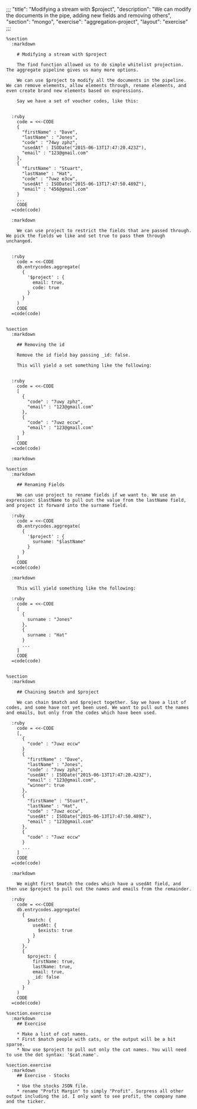 ;;;
"title": "Modifying a stream with $project",
"description": "We can modify the documents in the pipe, adding new fields and removing others",
"section": "mongo",
"exercise": "aggregation-project",
"layout": "exercise"
;;;

    %section
      :markdown

        # Modifying a stream with $project

        The find function allowed us to do simple whitelist projection. The aggregate pipeline gives us many more options.

        We can use $project to modify all the documents in the pipeline. We can remove elements, allow elements through, rename elements, and even create brand new elements based on expressions.

        Say we have a set of voucher codes, like this:


      :ruby
        code = <<-CODE
        {
          "firstName" : "Dave",
          "lastName" : "Jones",
          "code" : "74wy zphz",
          "usedAt" : ISODate("2015-06-13T17:47:20.423Z"),
          "email" : "123@gmail.com"
        },
        {
          "firstName" : "Stuart",
          "lastName" : "Hat",
          "code" : "7uwz e3cw",
          "usedAt" : ISODate("2015-06-13T17:47:50.489Z"),
          "email" : "456@gmail.com"
        }
        ...
        CODE
      =code(code)

      :markdown

        We can use project to restrict the fields that are passed through. We pick the fields we like and set true to pass them through unchanged.


      :ruby
        code = <<-CODE
        db.entrycodes.aggregate(
          {
            '$project' : {
              email: true,
              code: true
            }
          }
        )
        CODE
      =code(code)


    %section
      :markdown

        ## Removing the id

        Remove the id field bay passing _id: false.

        This will yield a set something like the following:


      :ruby
        code = <<-CODE
        [
          {
            "code" : "7uwy zphz",
            "email" : "123@gmail.com"
          },
          {
            "code" : "7uwz eccw",
            "email" : "123@gmail.com"
          }
        ]
        CODE
      =code(code)

      :markdown

    %section
      :markdown

        ## Renaming Fields

        We can use project to rename fields if we want to. We use an expression: $lastName to pull out the value from the lastName field, and project it forward into the surname field.

      :ruby
        code = <<-CODE
        db.entrycodes.aggregate(
          {
            '$project' : {
              surname: "$lastName"
            }
          }
        )
        CODE
      =code(code)

      :markdown

        This will yield something like the following:

      :ruby
        code = <<-CODE
        [
          {
            surname : "Jones"
          },
          {
            surname : "Hat"
          }
          ...
        ]
        CODE
      =code(code)


    %section
      :markdown

        ## Chaining $match and $project

        We can chain $match and $project together. Say we have a list of codes, and some have not yet been used. We want to pull out the names and emails, but only from the codes which have been used.

      :ruby
        code = <<-CODE
        [,
          {
            "code" : "7uwz eccw"
          }
          {
            "firstName" : "Dave",
            "lastName" : "Jones",
            "code" : "7uwy zphz",
            "usedAt" : ISODate("2015-06-13T17:47:20.423Z"),
            "email" : "123@gmail.com",
            "winner": true
          },
          {
            "firstName" : "Stuart",
            "lastName" : "Hat",
            "code" : "7uwz eccw",
            "usedAt" : ISODate("2015-06-13T17:47:50.489Z"),
            "email" : "123@gmail.com"
          },
          {
            "code" : "7uwz eccw"
          }
          ...
        ]
        CODE
      =code(code)

      :markdown

        We might first $match the codes which have a usedAt field, and then use $project to pull out the names and emails from the remainder.

      :ruby
        code = <<-CODE
        db.entrycodes.aggregate(
          {
            $match: {
              usedAt: {
                $exists: true
              }
            }
          },
          {
            $project: {
              firstName: true,
              lastName: true,
              email: true,
              _id: false
            }
          }
        )
        CODE
      =code(code)

    %section.exercise
      :markdown
        ## Exercise

        * Make a list of cat names.
        * First $match people with cats, or the output will be a bit sparse.
        * Now use $project to pull out only the cat names. You will need to use the dot syntax: '$cat.name'.

    %section.exercise
      :markdown
        ## Exercise - Stocks

        * Use the stocks JSON file.
        * rename "Profit Margin" to simply "Profit". Surpress all other output including the id. I only want to see profit, the company name and the ticker.
